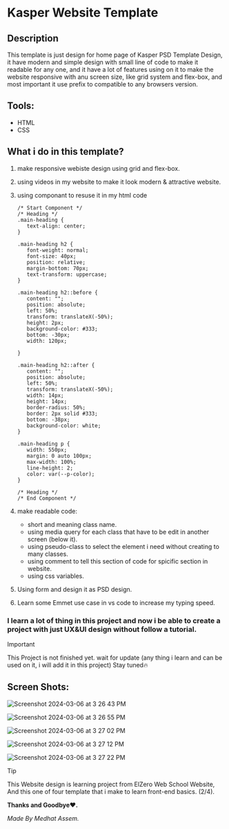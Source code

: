 # Kasper Website Template

## Description

This template is just design for home page of Kasper PSD Template Design, it have modern and simple design with small line of code to make it readable for any one, and it have a lot of features using on it to make the website responsive with anu screen size, like grid system and flex-box, and most important it use prefix to compatible to any browsers version.

## Tools:
- HTML
- CSS

## What i do in this template?

1. make responsive webiste design using grid and flex-box.
2. using videos in my website to make it look modern & attractive website.
3. using componant to resuse it in my html code

     ```
    /* Start Component */
    /* Heading */
    .main-heading {
        text-align: center;
    }
    
    .main-heading h2 {
        font-weight: normal;
        font-size: 40px;
        position: relative;
        margin-bottom: 70px;
        text-transform: uppercase;
    }
    
    .main-heading h2::before {
        content: "";
        position: absolute;
        left: 50%;
        transform: translateX(-50%);
        height: 2px;
        background-color: #333;
        bottom: -30px;
        width: 120px;
    
    }
    
    .main-heading h2::after {
        content: "";
        position: absolute;
        left: 50%;
        transform: translateX(-50%);
        width: 14px;
        height: 14px;
        border-radius: 50%;
        border: 2px solid #333;
        bottom: -38px;
        background-color: white;
    }
    
    .main-heading p {
        width: 550px;
        margin: 0 auto 100px;
        max-width: 100%;
        line-height: 2;
        color: var(--p-color);
    }
    
    /* Heading */
    /* End Component */
    ```
4. make readable code:
   - short and meaning class name.
   - using media query for each class that have to be edit in another screen (below it).
   - using pseudo-class to select the element i need without creating to many classes.
   - using comment to tell this section of code for spicific section in website.
   - using css variables.

5. Using form and design it as PSD design.

6. Learn some Emmet use case in vs code to increase my typing speed.

### I learn a lot of thing in this project and now i be able to create a project with just UX&UI design without follow a tutorial.

>[!important]
>This Project is not finished yet.
>wait for update (any thing i learn and can be used on it, i will add it in this project) Stay tuned🔥

## Screen Shots:

![Screenshot 2024-03-06 at 3 26 43 PM](https://github.com/medhatassm/Kasper/assets/146084564/92c1a4a3-f9ff-4f4f-bf3a-f336bbf15aba)

![Screenshot 2024-03-06 at 3 26 55 PM](https://github.com/medhatassm/Kasper/assets/146084564/0821f33f-e9f8-4139-b9e3-11a5d7e13897)

![Screenshot 2024-03-06 at 3 27 02 PM](https://github.com/medhatassm/Kasper/assets/146084564/f6804c13-c9d0-471b-831a-b6793f6f5cbb)

![Screenshot 2024-03-06 at 3 27 12 PM](https://github.com/medhatassm/Kasper/assets/146084564/4ab0771c-4f7c-465f-9953-4b578a96c754)

![Screenshot 2024-03-06 at 3 27 22 PM](https://github.com/medhatassm/Kasper/assets/146084564/08f4e939-ce65-4e58-8f12-ccee8954cc26)


>[!tip]
>This Website design is learning project from ElZero Web School Website,
>And this one of four template that i make to learn front-end basics. (2/4).

**Thanks and Goodbye❤️.**

*Made By Medhat Assem.*
